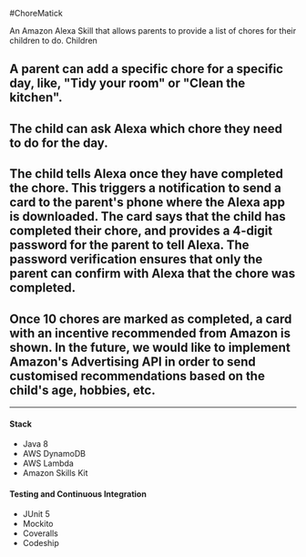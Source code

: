 #ChoreMatick

An Amazon Alexa Skill that allows parents to provide a list of chores for their children to do. Children

## A parent can add a specific chore for a specific day, like, "Tidy your room" or "Clean the kitchen".
## The child can ask Alexa which chore they need to do for the day.
## The child tells Alexa once they have completed the chore. This triggers a notification to send a card to the parent's phone where the Alexa app is downloaded. The card says that the child has completed their chore, and provides a 4-digit password for the parent to tell Alexa. The password verification ensures that only the parent can confirm with Alexa that the chore was completed.
## Once 10 chores are marked as completed, a card with an incentive recommended from Amazon is shown. In the future, we would like to implement Amazon's Advertising API in order to send customised recommendations based on the child's age, hobbies, etc.
------

#### Stack
* Java 8
* AWS DynamoDB
* AWS Lambda
* Amazon Skills Kit

#### Testing and Continuous Integration
* JUnit 5
* Mockito
* Coveralls
* Codeship
